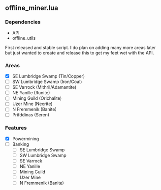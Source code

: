 ## offline_miner.lua
### Dependencies
  - API
  - offline_utils
    
First released and stable script. I do plan on adding many more areas later but just wanted to create and release this to get my feet wet with the API.
### Areas
- [x] SE Lumbridge Swamp (Tin/Copper)
- [ ] SW Lumbridge Swamp (Iron/Coal)
- [ ] SE Varrock (Mithril/Adamantite)
- [ ] NE Yanille (Runite)
- [ ] Mining Guild (Orichalite)
- [ ] Uzer Mine (Necrite)
- [ ] N Fremmenik (Banite)
- [ ] Prifddinas (Seren)
      
### Features
- [x] Powermining
- [ ] Banking
  - [ ] SE Lumbridge Swamp
  - [ ] SW Lumbridge Swamp
  - [ ] SE Varrock
  - [ ] NE Yanille
  - [ ] Mining Guild
  - [ ] Uzer Mine
  - [ ] N Fremmenik (Banite)
